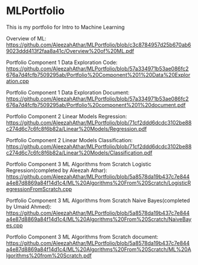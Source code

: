 # MLPortfolio
This is my portfolio for Intro to Machine Learning 

Overview of ML: https://github.com/AleezahAthar/MLPortfolio/blob/c3c8784957d25b670ab69023ddd413f2faa8a41c/Overview%20of%20ML.pdf

Portfolio Component 1 Data Exploration Code: 
https://github.com/AleezahAthar/MLPortfolio/blob/57a334971b53ae086fc2676a7d4fcfb7509295ab/Portfolio%20Component%201%20Data%20Exploration.cpp

Portfolio Component 1 Data Exploration Document: 
https://github.com/AleezahAthar/MLPortfolio/blob/57a334971b53ae086fc2676a7d4fcfb7509295ab/Portfolio%20component%201%20document.pdf

Portfolio Component 2 Linear Models Regression: 
https://github.com/AleezahAthar/MLPortfolio/blob/71cf2ddd6dcdc3102be88c274d6c7c6fc8f6b82a/Linear%20Models/Regression.pdf

Portfolio Component 2 Linear Models Classification: 
https://github.com/AleezahAthar/MLPortfolio/blob/71cf2ddd6dcdc3102be88c274d6c7c6fc8f6b82a/Linear%20Models/Classification.pdf

Portfolio Component 3 ML Algorithms from Scratch Logistic Regression(completed by Aleezah Athar):
https://github.com/AleezahAthar/MLPortfolio/blob/5a8578da19b437c7e844a4e87d8869a84f14d1c4/ML%20Algorithms%20From%20Scratch/LogisticRegressionFromScratch.cpp

Portfolio Component 3 ML Algorithms from Scratch Naive Bayes(completed by Umaid Ahmed):
https://github.com/AleezahAthar/MLPortfolio/blob/5a8578da19b437c7e844a4e87d8869a84f14d1c4/ML%20Algorithms%20From%20Scratch/NaiveBayes.cpp

Portfolio Component 3 ML Algorithms from Scratch document:
https://github.com/AleezahAthar/MLPortfolio/blob/5a8578da19b437c7e844a4e87d8869a84f14d1c4/ML%20Algorithms%20From%20Scratch/ML%20Algorithms%20from%20Scratch.pdf




